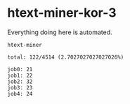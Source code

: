 # htext-miner-kor-3

Everything doing here is automated.

```
htext-miner

total: 122/4514 (2.7027027027027026%)

job0: 21
job1: 22
job2: 32
job3: 23
job4: 24
```